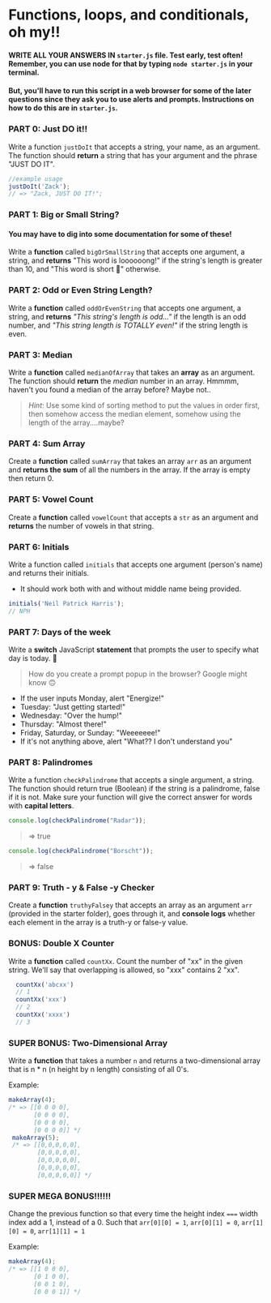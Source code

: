 # Functions, loops, and conditionals, oh my!!

#### WRITE ALL YOUR ANSWERS IN `starter.js` file. Test early, test often! Remember, you can use node for that by typing `node starter.js` in your terminal. 

#### But, you'll have to run this script in a web browser for some of the later questions since they ask you to use alerts and prompts. Instructions on how to do this are in `starter.js`.

### PART 0: Just DO it!!
Write a function `justDoIt` that accepts a string, your name, as an argument. The function should **return** a string that has your argument and the phrase "JUST DO IT".

```javascript
//example usage
justDoIt('Zack');
// => "Zack, JUST DO IT!";
```

### PART 1: Big or Small String?

#### You may have to dig into some documentation for some of these!

Write a **function** called `bigOrSmallString` that accepts one argument, a string, and **returns** "This word is loooooong!" if the string's length is greater than 10, and "This word is short 😬" otherwise.

### PART 2: Odd or Even String Length?
Write a **function** called `oddOrEvenString` that accepts one argument, a string, and **returns**
*"This string's length is odd..."* if the length is an odd number, and *"This string length is TOTALLY even!"* if the string length is even.

### PART 3: Median
Write a **function** called `medianOfArray` that takes an **array** as an argument.
The function should **return** the *median* number in an array.
Hmmmm, haven't you found a median of the array before? Maybe not..
> *Hint*: Use some kind of sorting method to put the values in order first, then somehow access the median element, somehow using the length of the array....maybe?

### PART 4: Sum Array

Create a **function** called `sumArray` that takes an array `arr` as an argument and **returns the sum** of all the numbers in the array. If the array is empty then return 0.

### PART 5: Vowel Count
Create a **function** called `vowelCount` that accepts a `str` as an argument and **returns** the number of vowels in that string.

### PART 6: Initials
Write a function called `initials` that accepts one argument (person's name) and returns their initials.
  - It should work both with and without middle name being provided.

```javascript
initials('Neil Patrick Harris');
// NPH
```

### PART 7: Days of the week
Write a **switch** JavaScript **statement** that prompts the user to specify what day is today. :date:
> How do you create a prompt popup in the browser? Google might know 🙃 

- If the user inputs Monday, alert "Energize!"
- Tuesday: "Just getting started!"
- Wednesday: "Over the hump!"
- Thursday: "Almost there!"
- Friday, Saturday, or Sunday: "Weeeeeee!"
- If it's not anything above, alert "What?? I don't understand you"

### PART 8: Palindromes

Write a function `checkPalindrome` that accepts a single argument, a string. The function should return true (Boolean) if the string is a palindrome, false if it is not. Make sure your function will give the correct answer for words with **capital letters**.

```javascript
console.log(checkPalindrome("Radar"));
```

> => true

```javascript
console.log(checkPalindrome("Borscht"));
```

> => false

### PART 9: Truth - y & False -y Checker
Create a **function** `truthyFalsey` that accepts an array as an argument `arr` (provided in the starter folder), goes through it, and **console logs** whether each element in the array is a truth-y or false-y value.

### BONUS: Double X Counter
Write a **function** called `countXx`. Count the number of "xx" in the given string. We'll say that overlapping is allowed, so "xxx" contains 2 "xx".

```javascript
  countXx('abcxx')
  // 1
  countXx('xxx')
  // 2
  countXx('xxxx')
  // 3
```

### SUPER BONUS: Two-Dimensional Array
Write a **function** that takes a number `n` and returns a two-dimensional array that is n * n (n height by n length) consisting of all 0's.

Example:
```javascript
makeArray(4);
/* => [[0 0 0 0],
       [0 0 0 0],
       [0 0 0 0],
       [0 0 0 0]] */
 makeArray(5);
 /* => [[0,0,0,0,0],
        [0,0,0,0,0],
        [0,0,0,0,0],
        [0,0,0,0,0],
        [0,0,0,0,0]] */
```
### SUPER MEGA BONUS!!!!!!
Change the previous function so that every time the height index `===` width index add a 1, instead of a 0.
Such that
`arr[0][0] = 1`, `arr[0][1] = 0`, `arr[1][0] = 0`, `arr[1][1] = 1`

Example:
```javascript
makeArray(4);
/* => [[1 0 0 0],
       [0 1 0 0],
       [0 0 1 0],
       [0 0 0 1]] */
 ```

